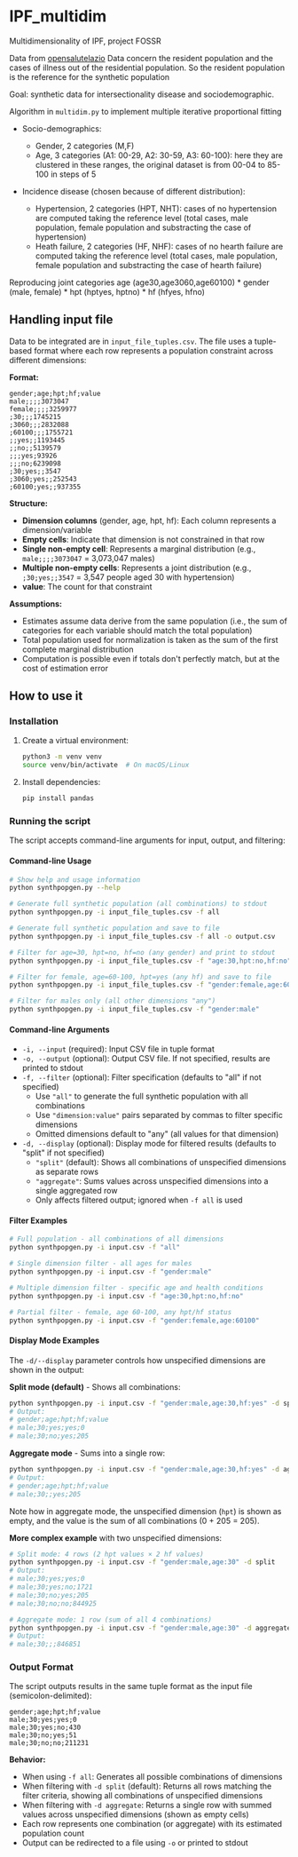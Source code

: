 # IPF_multidim
Multidimensionality of IPF, project FOSSR

Data from [opensalutelazio](https://www.opensalutelazio.it/salute/stato_salute.php?stato_salute) Data concern the resident population and the cases of illness out of the residential population. So the resident population is the reference for the synthetic population

Goal: synthetic data for intersectionality disease and sociodemographic.

Algorithm in ```multidim.py``` to implement multiple iterative proportional fitting

* Socio-demographics:
   + Gender, 2 categories (M,F)
   + Age, 3 categories (A1: 00-29, A2: 30-59, A3: 60-100): here they are clustered in these ranges, the original dataset is from 00-04 to 85-100 in steps of 5
     
* Incidence disease (chosen because of different distribution):
   + Hypertension, 2 categories (HPT, NHT): cases of no hypertension are computed taking the reference level (total cases, male population, female population and substracting the case of hypertension)
   + Heath failure, 2 categories (HF, NHF): cases of no hearth failure are computed taking the reference level (total cases, male population, female population and substracting the case of hearth failure)

Reproducing joint categories age (age30,age3060,age60100) * gender (male, female) * hpt (hptyes, hptno) * hf (hfyes, hfno)

## Handling input file

Data to be integrated are in `input_file_tuples.csv`. The file uses a tuple-based format where each row represents a population constraint across different dimensions:

**Format:**

```csv
gender;age;hpt;hf;value
male;;;;3073047
female;;;;3259977
;30;;;1745215
;3060;;;2832088
;60100;;;1755721
;;yes;;1193445
;;no;;5139579
;;;yes;93926
;;;no;6239098
;30;yes;;3547
;3060;yes;;252543
;60100;yes;;937355
```

**Structure:**

* **Dimension columns** (gender, age, hpt, hf): Each column represents a dimension/variable
* **Empty cells**: Indicate that dimension is not constrained in that row
* **Single non-empty cell**: Represents a marginal distribution (e.g., `male;;;;3073047` = 3,073,047 males)
* **Multiple non-empty cells**: Represents a joint distribution (e.g., `;30;yes;;3547` = 3,547 people aged 30 with hypertension)
* **value**: The count for that constraint

**Assumptions:**

* Estimates assume data derive from the same population (i.e., the sum of categories for each variable should match the total population)
* Total population used for normalization is taken as the sum of the first complete marginal distribution
* Computation is possible even if totals don't perfectly match, but at the cost of estimation error

## How to use it

### Installation

1. Create a virtual environment:

   ```bash
   python3 -m venv venv
   source venv/bin/activate  # On macOS/Linux
   ```

2. Install dependencies:

   ```bash
   pip install pandas
   ```

### Running the script

The script accepts command-line arguments for input, output, and filtering:

#### Command-line Usage

```bash
# Show help and usage information
python synthpopgen.py --help

# Generate full synthetic population (all combinations) to stdout
python synthpopgen.py -i input_file_tuples.csv -f all

# Generate full synthetic population and save to file
python synthpopgen.py -i input_file_tuples.csv -f all -o output.csv

# Filter for age=30, hpt=no, hf=no (any gender) and print to stdout
python synthpopgen.py -i input_file_tuples.csv -f "age:30,hpt:no,hf:no"

# Filter for female, age=60-100, hpt=yes (any hf) and save to file
python synthpopgen.py -i input_file_tuples.csv -f "gender:female,age:60100,hpt:yes" -o results.csv

# Filter for males only (all other dimensions "any")
python synthpopgen.py -i input_file_tuples.csv -f "gender:male"
```

#### Command-line Arguments

* `-i, --input` (required): Input CSV file in tuple format
* `-o, --output` (optional): Output CSV file. If not specified, results are printed to stdout
* `-f, --filter` (optional): Filter specification (defaults to "all" if not specified)
  * Use `"all"` to generate the full synthetic population with all combinations
  * Use `"dimension:value"` pairs separated by commas to filter specific dimensions
  * Omitted dimensions default to "any" (all values for that dimension)
* `-d, --display` (optional): Display mode for filtered results (defaults to "split" if not specified)
  * `"split"` (default): Shows all combinations of unspecified dimensions as separate rows
  * `"aggregate"`: Sums values across unspecified dimensions into a single aggregated row
  * Only affects filtered output; ignored when `-f all` is used

#### Filter Examples

```bash
# Full population - all combinations of all dimensions
python synthpopgen.py -i input.csv -f "all"

# Single dimension filter - all ages for males
python synthpopgen.py -i input.csv -f "gender:male"

# Multiple dimension filter - specific age and health conditions
python synthpopgen.py -i input.csv -f "age:30,hpt:no,hf:no"

# Partial filter - female, age 60-100, any hpt/hf status
python synthpopgen.py -i input.csv -f "gender:female,age:60100"
```

#### Display Mode Examples

The `-d/--display` parameter controls how unspecified dimensions are shown in the output:

**Split mode (default)** - Shows all combinations:

```bash
python synthpopgen.py -i input.csv -f "gender:male,age:30,hf:yes" -d split
# Output:
# gender;age;hpt;hf;value
# male;30;yes;yes;0
# male;30;no;yes;205
```

**Aggregate mode** - Sums into a single row:

```bash
python synthpopgen.py -i input.csv -f "gender:male,age:30,hf:yes" -d aggregate
# Output:
# gender;age;hpt;hf;value
# male;30;;yes;205
```

Note how in aggregate mode, the unspecified dimension (`hpt`) is shown as empty, and the value is the sum of all combinations (0 + 205 = 205).

**More complex example** with two unspecified dimensions:

```bash
# Split mode: 4 rows (2 hpt values × 2 hf values)
python synthpopgen.py -i input.csv -f "gender:male,age:30" -d split
# Output:
# male;30;yes;yes;0
# male;30;yes;no;1721
# male;30;no;yes;205
# male;30;no;no;844925

# Aggregate mode: 1 row (sum of all 4 combinations)
python synthpopgen.py -i input.csv -f "gender:male,age:30" -d aggregate
# Output:
# male;30;;;846851
```

### Output Format

The script outputs results in the same tuple format as the input file (semicolon-delimited):

```csv
gender;age;hpt;hf;value
male;30;yes;yes;0
male;30;yes;no;430
male;30;no;yes;51
male;30;no;no;211231
```

**Behavior:**

* When using `-f all`: Generates all possible combinations of dimensions
* When filtering with `-d split` (default): Returns all rows matching the filter criteria, showing all combinations of unspecified dimensions
* When filtering with `-d aggregate`: Returns a single row with summed values across unspecified dimensions (shown as empty cells)
* Each row represents one combination (or aggregate) with its estimated population count
* Output can be redirected to a file using `-o` or printed to stdout
